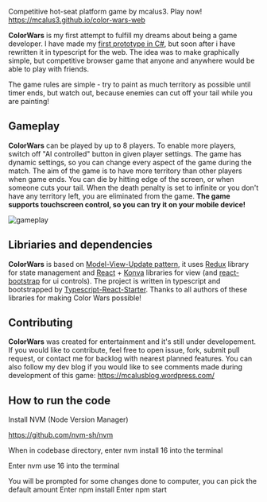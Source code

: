 Competitive hot-seat platform game by mcalus3. Play now! https://mcalus3.github.io/color-wars-web

**ColorWars** is my first attempt to fulfill my dreams about being a game developer. I have made my [first prototype in C#][cw], but soon after i have rewritten it in typescript for the web. The idea was to make graphically simple, but competitive browser game that anyone and anywhere would be able to play with friends.

The game rules are simple - try to paint as much territory as possible until timer ends, but watch out, because enemies can cut off your tail while you are painting!

## Gameplay

**ColorWars** can be played by up to 8 players. To enable more players, switch off "AI controlled" button in given player settings. The game has dynamic settings, so you can change every aspect of the game during the match. The aim of the game is to have more territory than other players when game ends. You can die by hitting edge of the screen, or when someone cuts your tail. When the death penalty is set to infinite or you don't have any territory left, you are eliminated from the game.
**The game supports touchscreen control, so you can try it on your mobile device!**

![gameplay](https://github.com/mcalus3/color-wars-web/blob/master/resources/gameplay.gif)

## Libriaries and dependencies

**ColorWars** is based on [Model-View-Update pattern][elm], it uses [Redux] library for state management and [React] + [Konva] libraries for view (and [react-bootstrap] for ui controls). The project is written in typescript and bootstrapped by [Typescript-React-Starter][trs].
Thanks to all authors of these libraries for making Color Wars possible!

## Contributing

**ColorWars** was created for entertainment and it's still under developement. If you would like to contribute, feel free to open issue, fork, submit pull request, or contact me for backlog with nearest planned features. You can also follow my dev blog if you would like to see comments made during development of this game: https://mcalusblog.wordpress.com/ 

   [cw]: <https://github.com/mcalus3/ColorWars>
   [trs]: <https://github.com/Microsoft/TypeScript-React-Starter>
   [trs]: <https://github.com/Microsoft/TypeScript-React-Starter>
   [elm]: <https://guide.elm-lang.org/architecture/>
   [Redux]: <https://github.com/reactjs/redux>
   [React]: <https://github.com/facebook/react>
   [Konva]: <https://github.com/konvajs/konva>
   [react-bootstrap]: <https://github.com/react-bootstrap/react-bootstrap>

## How to run the code

Install NVM (Node Version Manager)

https://github.com/nvm-sh/nvm

When in codebase directory, enter nvm install 16 into the terminal

Enter nvm use 16 into the terminal

You will be prompted for some changes done to computer, you can pick the default amount
Enter npm install
Enter npm start

